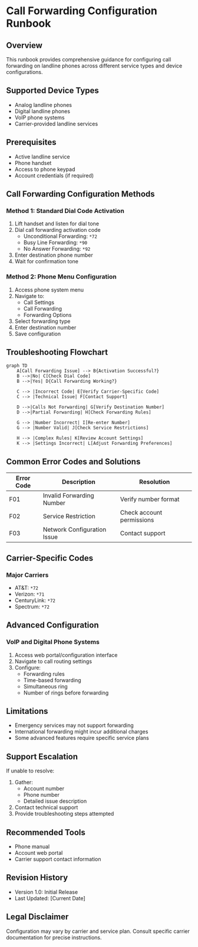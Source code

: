 # Call Forwarding Configuration Runbook

## Overview
This runbook provides comprehensive guidance for configuring call forwarding on landline phones across different service types and device configurations.

## Supported Device Types
- Analog landline phones
- Digital landline phones
- VoIP phone systems
- Carrier-provided landline services

## Prerequisites
- Active landline service
- Phone handset
- Access to phone keypad
- Account credentials (if required)

## Call Forwarding Configuration Methods

### Method 1: Standard Dial Code Activation
1. Lift handset and listen for dial tone
2. Dial call forwarding activation code
   - Unconditional Forwarding: `*72`
   - Busy Line Forwarding: `*90`
   - No Answer Forwarding: `*92`
3. Enter destination phone number
4. Wait for confirmation tone

### Method 2: Phone Menu Configuration
1. Access phone system menu
2. Navigate to:
   - Call Settings
   - Call Forwarding
   - Forwarding Options
3. Select forwarding type
4. Enter destination number
5. Save configuration

## Troubleshooting Flowchart

```mermaid
graph TD
    A[Call Forwarding Issue] --> B{Activation Successful?}
    B -->|No| C[Check Dial Code]
    B -->|Yes| D{Call Forwarding Working?}
    
    C --> |Incorrect Code| E[Verify Carrier-Specific Code]
    C --> |Technical Issue| F[Contact Support]
    
    D -->|Calls Not Forwarding| G[Verify Destination Number]
    D -->|Partial Forwarding| H[Check Forwarding Rules]
    
    G --> |Number Incorrect| I[Re-enter Number]
    G --> |Number Valid| J[Check Service Restrictions]
    
    H --> |Complex Rules| K[Review Account Settings]
    K --> |Settings Incorrect| L[Adjust Forwarding Preferences]
```

## Common Error Codes and Solutions

| Error Code | Description | Resolution |
|-----------|-------------|------------|
| F01 | Invalid Forwarding Number | Verify number format |
| F02 | Service Restriction | Check account permissions |
| F03 | Network Configuration Issue | Contact support |

## Carrier-Specific Codes

### Major Carriers
- AT&T: `*72`
- Verizon: `*71`
- CenturyLink: `*72`
- Spectrum: `*72`

## Advanced Configuration

### VoIP and Digital Phone Systems
1. Access web portal/configuration interface
2. Navigate to call routing settings
3. Configure:
   - Forwarding rules
   - Time-based forwarding
   - Simultaneous ring
   - Number of rings before forwarding

## Limitations
- Emergency services may not support forwarding
- International forwarding might incur additional charges
- Some advanced features require specific service plans

## Support Escalation
If unable to resolve:
1. Gather:
   - Account number
   - Phone number
   - Detailed issue description
2. Contact technical support
3. Provide troubleshooting steps attempted

## Recommended Tools
- Phone manual
- Account web portal
- Carrier support contact information

## Revision History
- Version 1.0: Initial Release
- Last Updated: [Current Date]

## Legal Disclaimer
Configuration may vary by carrier and service plan. Consult specific carrier documentation for precise instructions.